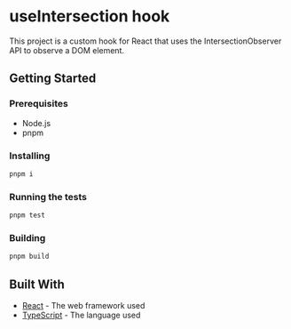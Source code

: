 # useIntersection hook

This project is a custom hook for React that uses the IntersectionObserver API to observe a DOM element.

## Getting Started
### Prerequisites

- Node.js
- pnpm

### Installing

```bash
pnpm i
```

### Running the tests

```bash
pnpm test
```

### Building

```bash
pnpm build
```

## Built With

- [React](https://reactjs.org/) - The web framework used
- [TypeScript](https://www.typescriptlang.org/) - The language used


